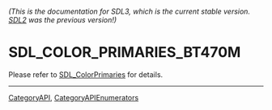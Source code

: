 ###### (This is the documentation for SDL3, which is the current stable version. [SDL2](https://wiki.libsdl.org/SDL2/) was the previous version!)
# SDL_COLOR_PRIMARIES_BT470M

Please refer to [SDL_ColorPrimaries](SDL_ColorPrimaries) for details.

----
[CategoryAPI](CategoryAPI), [CategoryAPIEnumerators](CategoryAPIEnumerators)

